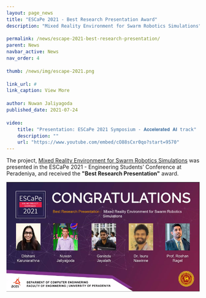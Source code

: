 ```yaml
---
layout: page_news
title: "ESCaPe 2021 - Best Research Presentation Award"
description: "Mixed Reality Environment for Swarm Robotics Simulations"

permalink: /news/escape-2021-best-research-presentation/
parent: News
navbar_active: News
nav_order: 4

thumb: /news/img/escape-2021.png

link_url: #
link_caption: View More

author: Nuwan Jaliyagoda
published_date: 2021-07-24

video:
    title: "Presentation: ESCaPe 2021 Symposium - 𝐀𝐜𝐜𝐞𝐥𝐞𝐫𝐚𝐭𝐞𝐝 𝐀𝐈 track"
    description: ""
    url: "https://www.youtube.com/embed/cO88sCxr0qo?start=9570"
---
```


The project, <a href="{% link projects/pages/5_Mixed_Reality_Simulations.md %}">Mixed Reality Environment for Swarm Robotics Simulations</a> was presented in the ESCaPe 2021 - Engineering Students’ Conference at Peradeniya, and received the **"Best Research Presentation"** award.


<div class="container row pt-3 pb-5">
<div class="col-md-8 col-sm-12 col-lg-8 mx-auto">
    <img src="/news/img/escape-2021.png" class="img img-thumb img-fluid">
</div>
</div>
